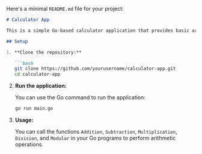 Here's a minimal `README.md` file for your project:

```markdown
# Calculator App

This is a simple Go-based calculator application that provides basic arithmetic operations: addition, subtraction, multiplication, division, and modular division.

## Setup

1. **Clone the repository:**

   ```bash
   git clone https://github.com/yourusername/calculator-app.git
   cd calculator-app
   ```

2. **Run the application:**

   You can use the Go command to run the application:

   ```bash
   go run main.go
   ```

3. **Usage:**

   You can call the functions `Addition`, `Subtraction`, `Multiplication`, `Division`, and `Modular` in your Go programs to perform arithmetic operations.


